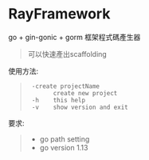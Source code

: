 RayFramework
===============

go + gin-gonic + gorm 框架程式碼產生器 
>可以快速產出scaffolding


使用方法:
>```
>  -create projectName
>        create new project
>  -h    this help
>  -v    show version and exit
>```

要求:
>- go path setting 
>- go version 1.13
